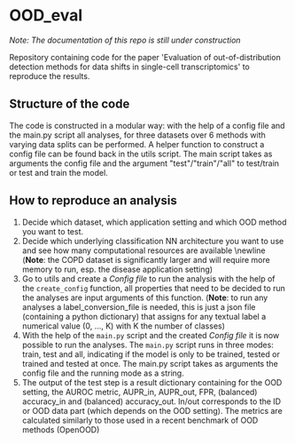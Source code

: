 # OOD_eval

*Note: The documentation of this repo is still under construction*

Repository containing code for the paper 'Evaluation of out-of-distribution detection methods for data shifts in single-cell transcriptomics' to reproduce the results. 

## Structure of the code
The code is constructed in a modular way: with the help of a config file and the main.py script all analyses, for three datasets over 6 methods with varying data splits can be performed. A helper function to construct a config file can be found back in the utils script. The main script takes as arguments the config file and the argument "test"/"train"/"all" to test/train or test and train the model.

## How to reproduce an analysis
1. Decide which dataset, which application setting and which OOD method you want to test.
2. Decide which underlying classification NN architecture you want to use and see how many computational resources are available \newline (**Note**: the COPD dataset is significantly larger and will require more memory to run, esp. the disease application setting)
3. Go to utils and create a *Config file* to run the analysis with the help of the ```create_config``` function, all properties that need to be decided to run the analyses are input arguments of this function. (**Note**: to run any analyses a label_conversion_file is needed, this is just a json file (containing a python dictionary) that assigns for any textual label a numerical value (0, ..., K) with K the number of classes)
4. With the help of the ```main.py``` script and the created *Config file* it is now possible to run the analyses. The ```main.py``` script runs in three modes: train, test and all, indicating if the model is only to be trained, tested or trained and tested at once. The main.py script takes as arguments the config file and the running mode as a string.
5. The output of the test step is a result dictionary containing for the OOD setting, the AUROC metric, AUPR_in, AUPR_out, FPR, (balanced) accuracy_in and (balanced) accuracy_out. In/out corresponds to the ID or OOD data part (which depends on the OOD setting). The metrics are calculated similarly to those used in a recent benchmark of OOD methods (OpenOOD)

